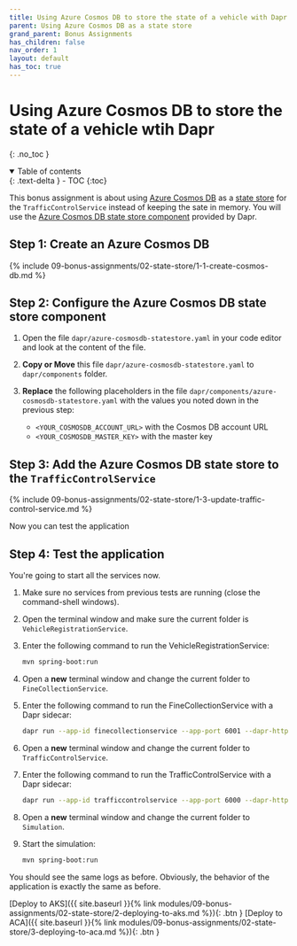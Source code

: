 ```yaml
---
title: Using Azure Cosmos DB to store the state of a vehicle with Dapr
parent: Using Azure Cosmos DB as a state store
grand_parent: Bonus Assignments
has_children: false
nav_order: 1
layout: default
has_toc: true
---
```


# Using Azure Cosmos DB to store the state of a vehicle wtih Dapr

{: .no_toc }

<details open markdown="block">
  <summary>
    Table of contents
  </summary>
  {: .text-delta }
- TOC
{:toc}
</details>

This bonus assignment is about using [Azure Cosmos DB](https://learn.microsoft.com/en-us/azure/cosmos-db/) as a [state store](https://docs.dapr.io/operations/components/setup-state-store/) for the `TrafficControlService` instead of keeping the sate in memory. You will use the [Azure Cosmos DB state store component](https://docs.dapr.io/reference/components-reference/supported-state-stores/setup-azure-cosmosdb/) provided by Dapr.

## Step 1: Create an Azure Cosmos DB

{% include 09-bonus-assignments/02-state-store/1-1-create-cosmos-db.md %}

## Step 2: Configure the Azure Cosmos DB state store component

1. Open the file `dapr/azure-cosmosdb-statestore.yaml` in your code editor and look at the content of the file.

1. **Copy or Move** this file `dapr/azure-cosmosdb-statestore.yaml` to `dapr/components` folder.
   
1. **Replace** the following placeholders in the file `dapr/components/azure-cosmosdb-statestore.yaml` with the values you noted down in the previous step:

    - `<YOUR_COSMOSDB_ACCOUNT_URL>` with the Cosmos DB account URL
    - `<YOUR_COSMOSDB_MASTER_KEY>` with the master key

## Step 3: Add the Azure Cosmos DB state store to the `TrafficControlService`

{% include 09-bonus-assignments/02-state-store/1-3-update-traffic-control-service.md %}

Now you can test the application

## Step 4: Test the application

You're going to start all the services now. 

1. Make sure no services from previous tests are running (close the command-shell windows).

1. Open the terminal window and make sure the current folder is `VehicleRegistrationService`.

1. Enter the following command to run the VehicleRegistrationService:

   ```bash
   mvn spring-boot:run
   ```

1. Open a **new** terminal window and change the current folder to `FineCollectionService`.

1. Enter the following command to run the FineCollectionService with a Dapr sidecar:

   ```bash
   dapr run --app-id finecollectionservice --app-port 6001 --dapr-http-port 3601 --dapr-grpc-port 60001 --resources-path ../dapr/components mvn spring-boot:run
   ```

1. Open a **new** terminal window and change the current folder to `TrafficControlService`.

1. Enter the following command to run the TrafficControlService with a Dapr sidecar:

   ```bash
   dapr run --app-id trafficcontrolservice --app-port 6000 --dapr-http-port 3600 --dapr-grpc-port 60000 --resources-path ../dapr/components mvn spring-boot:run
   ```

1. Open a **new** terminal window and change the current folder to `Simulation`.

1. Start the simulation:

   ```bash
   mvn spring-boot:run
   ```

You should see the same logs as before. Obviously, the behavior of the application is exactly the same as before.

<!-- ----------------------------- NAVIGATION ------------------------------ -->

<span class="fs-3">
[Deploy to AKS]({{ site.baseurl }}{% link modules/09-bonus-assignments/02-state-store/2-deploying-to-aks.md %}){: .btn }
</span>
<span class="fs-3">
[Deploy to ACA]({{ site.baseurl }}{% link modules/09-bonus-assignments/02-state-store/3-deploying-to-aca.md %}){: .btn }
</span>